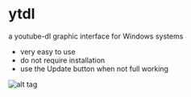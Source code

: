 # ytdl
a youtube-dl graphic interface for Windows systems

+ very easy to use
+ do not require installation
+ use the Update button when not full working

![alt tag](https://user-images.githubusercontent.com/18740246/44402475-2f0bbd80-a552-11e8-925f-ca99dfda68be.png)